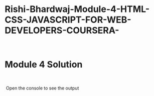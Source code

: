 # Rishi-Bhardwaj-Module-4-HTML-CSS-JAVASCRIPT-FOR-WEB-DEVELOPERS-COURSERA-

<!DOCTYPE html> 
 <html> 
 <head> 
   <meta charset="utf-8"> 
   <title>Module 4 Solution Starter</title> 
   <script src="js/SpeakHello.js"></script> 
   <script src="js/SpeakGoodBye.js"></script> 
   <script src="js/script.js"></script> 
 </head> 
 <body> 
   <h1>Module 4 Solution </h1> 
   <p> Open the console to see the output</p> 
 </body> 
 </html>
